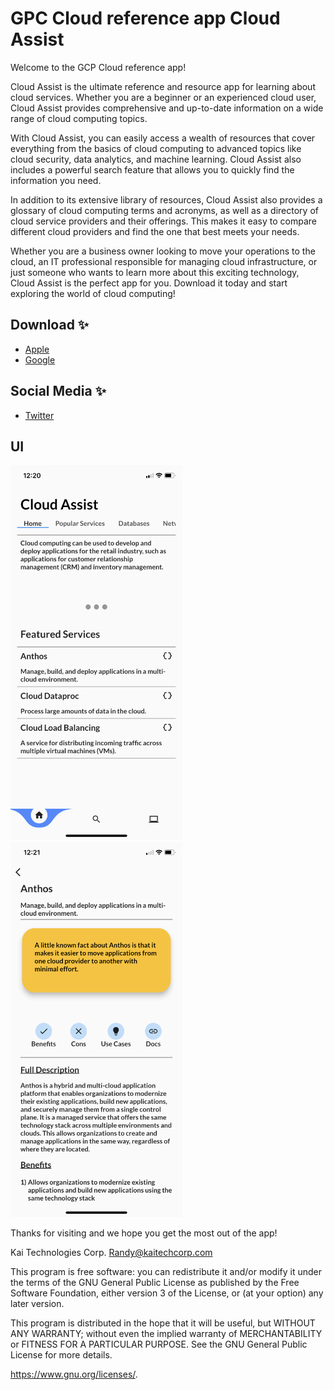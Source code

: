 # GPC Cloud reference app Cloud Assist

Welcome to the GCP Cloud reference app! 

Cloud Assist is the ultimate reference and resource app for learning about cloud services. Whether you are a beginner or an experienced cloud user, Cloud Assist provides comprehensive and up-to-date information on a wide range of cloud computing topics.

With Cloud Assist, you can easily access a wealth of resources that cover everything from the basics of cloud computing to advanced topics like cloud security, data analytics, and machine learning.
Cloud Assist also includes a powerful search feature that allows you to quickly find the information you need.

In addition to its extensive library of resources, Cloud Assist also provides a glossary of cloud computing terms and acronyms, as well as a directory of cloud service providers and their offerings. This makes it easy to compare different cloud providers and find the one that best meets your needs.

Whether you are a business owner looking to move your operations to the cloud, an IT professional responsible for managing cloud infrastructure, or just someone who wants to learn more about this exciting technology, Cloud Assist is the perfect app for you. Download it today and start exploring the world of cloud computing!

## Download ✨
- [Apple](https://apps.apple.com/us/app/cloud-assistant/id6446097495)
- [Google](https://play.google.com/store/apps/details?id=com.kaitechcorp.cloudassist&pli=1)

## Social Media ✨
- [Twitter](https://twitter.com/RandyNolden)

## UI
<img src="assets/images/image_2.png" width="275" height="600">
<img src="assets/images/image_1.png" width="275" height="600">


Thanks for visiting and we hope you get the most out of the app!



Kai Technologies Corp. <Randy@kaitechcorp.com>

This program is free software: you can redistribute it and/or modify it under the terms of the GNU General Public License as published by the Free Software Foundation, either version 3 of the License, or (at your option) any later version.

This program is distributed in the hope that it will be useful, but WITHOUT ANY WARRANTY; without even the implied warranty of MERCHANTABILITY or FITNESS FOR A PARTICULAR PURPOSE. See the GNU General Public License for more details.

 <https://www.gnu.org/licenses/>.
